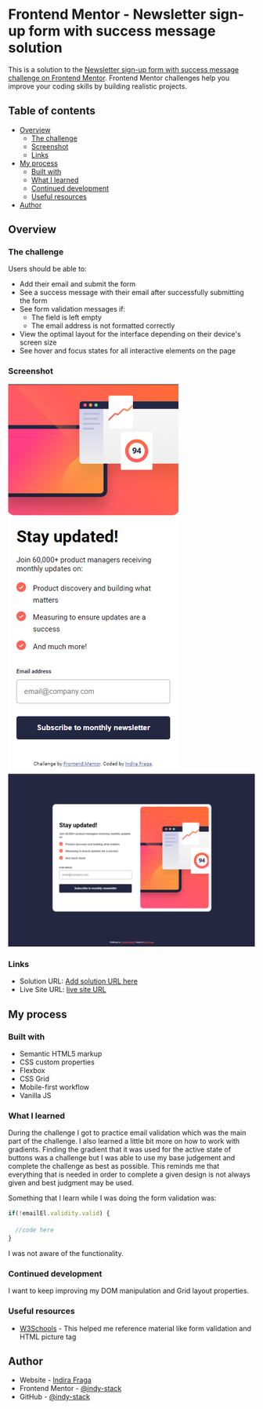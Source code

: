 # Frontend Mentor - Newsletter sign-up form with success message solution

This is a solution to the [Newsletter sign-up form with success message challenge on Frontend Mentor](https://www.frontendmentor.io/challenges/newsletter-signup-form-with-success-message-3FC1AZbNrv). Frontend Mentor challenges help you improve your coding skills by building realistic projects. 

## Table of contents

- [Overview](#overview)
  - [The challenge](#the-challenge)
  - [Screenshot](#screenshot)
  - [Links](#links)
- [My process](#my-process)
  - [Built with](#built-with)
  - [What I learned](#what-i-learned)
  - [Continued development](#continued-development)
  - [Useful resources](#useful-resources)
- [Author](#author)



## Overview

### The challenge

Users should be able to:

- Add their email and submit the form
- See a success message with their email after successfully submitting the form
- See form validation messages if:
  - The field is left empty
  - The email address is not formatted correctly
- View the optimal layout for the interface depending on their device's screen size
- See hover and focus states for all interactive elements on the page

### Screenshot

![mobile](./assets/images/my-answer-(375px)-mobile.png)
![desktop](./assets/images/my-answer-(1440px)-desktop.png)


### Links

- Solution URL: [Add solution URL here](https://your-solution-url.com)
- Live Site URL: [live site URL](https://indy-stack.github.io/newsletter-sign-up-with-success-message/)

## My process

### Built with

- Semantic HTML5 markup
- CSS custom properties
- Flexbox
- CSS Grid
- Mobile-first workflow
- Vanilla JS


### What I learned

During the challenge I got to practice email validation which was the main part of the challenge. I also learned a little bit more on how to work with
gradients. Finding the gradient that it was used for the active state of buttons was a challenge but I was able to use my base judgement and complete the challenge
as best as possible. This reminds me that everything that is needed in order to complete a given design is not always given and best judgment may be used.

Something that I learn while I was doing the form validation was:

```js
if(!emailEl.validity.valid) {

  //code here
}
```
I was not aware of the functionality. 


### Continued development

I want to keep improving my DOM manipulation and Grid layout properties.


### Useful resources

- [W3Schools](https://www.w3schools.com/) - This helped me reference material like form validation and HTML picture tag


## Author

- Website - [Indira Fraga](https://indy-stack.github.io/Personal-Portfolio/)
- Frontend Mentor - [@indy-stack](https://www.frontendmentor.io/profile/indy-stack)
- GitHub - [@indy-stack](https://github.com/indy-stack)

